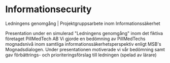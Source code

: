# Informationsecurity
Ledningens genomgång | Projektgruppsarbete inom Informationssäkerhet

Presentation under en simulerad "Ledningens genomgång" inom det fiktiva företaget PillMedTech AB
Vi gjorde en bedömning av PillMedTechs mognadsnivå inom samtliga informationssäkerhetsperspektiv enligt MSB's Mognadsdialogen.
Under presentationen motiverade vi vår bedömning samt gav förbättrings- och prioriteringsförslag till ledningen (spelad av lärare)
